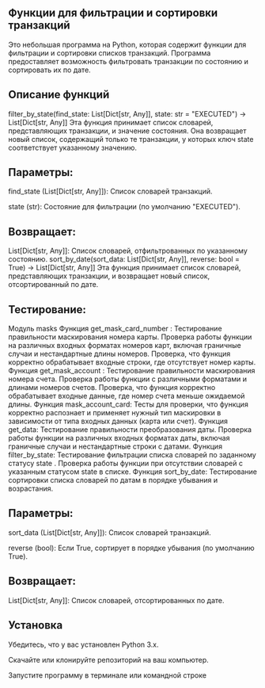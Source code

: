 ## Функции для фильтрации и сортировки транзакций

Это небольшая программа на Python, которая содержит функции для фильтрации и сортировки списков транзакций. Программа
предоставляет возможность фильтровать транзакции по состоянию и сортировать их по дате.

## Описание функций

filter_by_state(find_state: List[Dict[str, Any]], state: str = "EXECUTED") -> List[Dict[str, Any]]
Эта функция принимает список словарей, представляющих транзакции, и значение состояния. Она возвращает новый список,
содержащий только те транзакции, у которых ключ state соответствует указанному значению.

## Параметры:

find_state (List[Dict[str, Any]]): Список словарей транзакций.

state (str): Состояние для фильтрации (по умолчанию "EXECUTED").

## Возвращает:

List[Dict[str, Any]]: Список словарей, отфильтрованных по указанному состоянию.
sort_by_date(sort_data: List[Dict[str, Any]], reverse: bool = True) -> List[Dict[str, Any]]
Эта функция принимает список словарей, представляющих транзакции, и возвращает новый список, отсортированный по дате.

## Тестирование:

Модуль masks
Функция
get_mask_card_number
:
Тестирование правильности маскирования номера карты.
Проверка работы функции на различных входных форматах номеров карт, включая граничные случаи и нестандартные длины
номеров.
Проверка, что функция корректно обрабатывает входные строки, где отсутствует номер карты.
Функция
get_mask_account
:
Тестирование правильности маскирования номера счета.
Проверка работы функции с различными форматами и длинами номеров счетов.
Проверка, что функция корректно обрабатывает входные данные, где номер счета меньше ожидаемой длины.
Функция
mask_account_card:
Тесты для проверки, что функция корректно распознает и применяет нужный тип маскировки в зависимости от типа входных данных (карта или счет).
Функция
get_data:
Тестирование правильности преобразования даты.
Проверка работы функции на различных входных форматах даты, включая граничные случаи и нестандартные строки с датами.
Функция
filter_by_state:
Тестирование фильтрации списка словарей по заданному статусу 
state
. Проверка работы функции при отсутствии словарей с указанным статусом 
state в списке.
Функция sort_by_date:
Тестирование сортировки списка словарей по датам в порядке убывания и возрастания.
## Параметры:

sort_data (List[Dict[str, Any]]): Список словарей транзакций.

reverse (bool): Если True, сортирует в порядке убывания (по умолчанию True).

## Возвращает:

List[Dict[str, Any]]: Список словарей, отсортированных по дате.

## Установка

Убедитесь, что у вас установлен Python 3.x.

Скачайте или клонируйте репозиторий на ваш компьютер.

Запустите программу в терминале или командной строке

